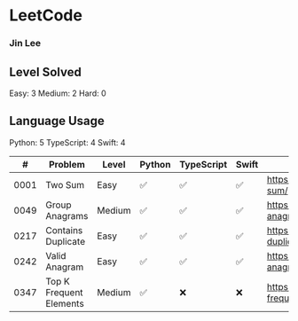# LeetCode
### Jin Lee

## Level Solved
Easy: 3
Medium: 2
Hard: 0

## Language Usage
Python: 5
TypeScript: 4
Swift: 4

|#   |Problem                    |Level |Python              |TypeScript         |Swift              |Link                                                      |
|----|---------------------------|------|--------------------|-------------------|-------------------|----------------------------------------------------------|
|0001|Two Sum                    |Easy  |:white_check_mark:  |:white_check_mark: |:white_check_mark: |https://leetcode.com/problems/two-sum/                    |
|0049|Group Anagrams             |Medium|:white_check_mark:  |:white_check_mark: |:white_check_mark: |https://leetcode.com/problems/group-anagrams/             |
|0217|Contains Duplicate         |Easy  |:white_check_mark:  |:white_check_mark: |:white_check_mark: |https://leetcode.com/problems/contains-duplicate/         |
|0242|Valid Anagram              |Easy  |:white_check_mark:  |:white_check_mark: |:white_check_mark: |https://leetcode.com/problems/valid-anagram/              |
|0347|Top K Frequent Elements    |Medium|:white_check_mark:  |:x:                |:x:                |https://leetcode.com/problems/top-k-frequent-elements/    |